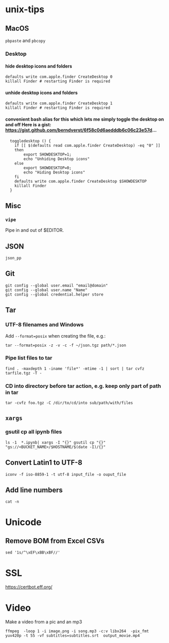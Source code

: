 # unix-tips
## MacOS
`pbpaste` and `pbcopy`
### Desktop
#### hide desktop icons and folders
```
defaults write com.apple.finder CreateDesktop 0
killall Finder # restarting Finder is required
```

#### unhide desktop icons and folders
```
defaults write com.apple.finder CreateDesktop 1
killall Finder # restarting Finder is required
```

#### convenient bash alias for this which lets me simply toggle the desktop on and off Here is a gist: https://gist.github.com/berndverst/6f58c0d6aedddb6c06c23e57d...
```
  toggledesktop () {
    if [[ $(defaults read com.apple.finder CreateDesktop) -eq "0" ]]
    then
        export SHOWDESKTOP=1;
        echo "Unhiding Desktop icons"
    else
        export SHOWDESKTOP=0;
        echo "Hiding Desktop icons"
    fi
    defaults write com.apple.finder CreateDesktop $SHOWDESKTOP
    killall Finder
  }
```

## Misc
### `vipe`
Pipe in and out of $EDITOR.

## JSON
`json_pp`

## Git
```
git config --global user.email "email@domain"
git config --global user.name "Name"
git config --global credential.helper store
```

## Tar
### UTF-8 filenames and Windows
Add `--format=posix` when creating the  file, e.g.:
```
tar --format=posix -z -v -c -f ~/json.tgz path/*.json
```
### Pipe list files to tar
```
find . -maxdepth 1 -iname 'file*' -mtime -1 | sort | tar cvfz tarfile.tgz -T -
```

### CD into directory before tar action, e.g. keep only part of path in tar
```
tar -cvfz foo.tgz -C /dir/to/cd/into sub/path/with/files
```
## `xargs`
### gsutil cp all ipynb files
`ls -1  *.ipynb| xargs -I "{}" gsutil cp "{}" "gs://<BUCKET_NAME>/$HOSTNAME/$(date -I)/{}"`

## Convert Latin1 to UTF-8
`iconv -f iso-8859-1 -t utf-8 input_file -o ouput_file`

## Add line numbers
`cat -n`

# Unicode
## Remove BOM from Excel CSVs
`sed '1s/^\xEF\xBB\xBF//'`

# SSL
https://certbot.eff.org/

# Video
Make a video from a pic and an mp3
```
ffmpeg  -loop 1 -i image.png -i song.mp3 -c:v libx264  -pix_fmt yuv420p -t 55 -vf subtitles=subtitles.srt  output_movie.mp4
```


